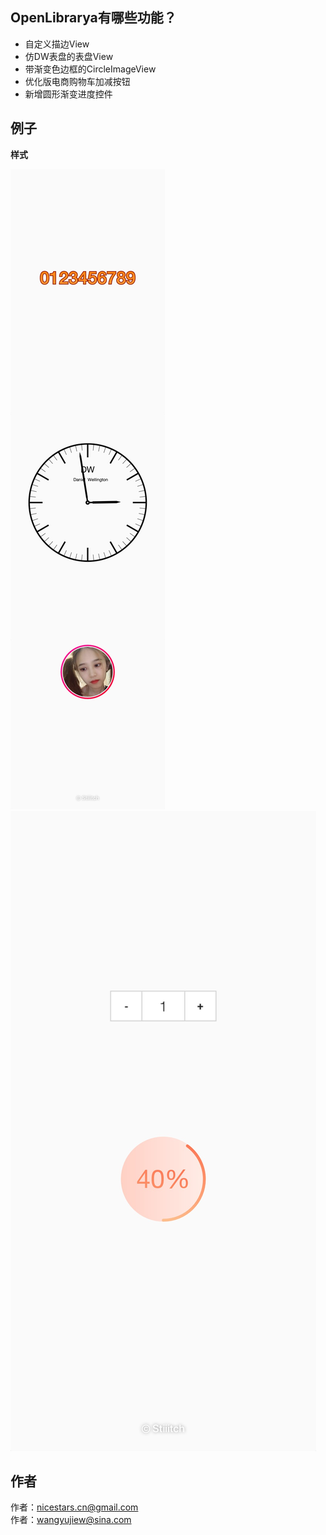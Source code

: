 ## OpenLibrarya有哪些功能？ ##

* 自定义描边View 
* 仿DW表盘的表盘View
* 带渐变色边框的CircleImageView
* 优化版电商购物车加减按钮
* 新增圆形渐变进度控件

## 例子 ##

**样式**

![](https://github.com/NiceStars/OpenLibrary/blob/master/image/WechatIMG7.jpeg)
![](https://github.com/NiceStars/OpenLibrary/blob/master/image/WechatIMG6.jpeg)


## 作者 ##
作者：nicestars.cn@gmail.com</br>作者：wangyujiew@sina.com
